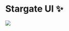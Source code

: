 # Stargate UI ✨

![](https://github.com/pontte/stargate-ui/workflows/promote-prod-from-preprod-branch/badge.svg)
